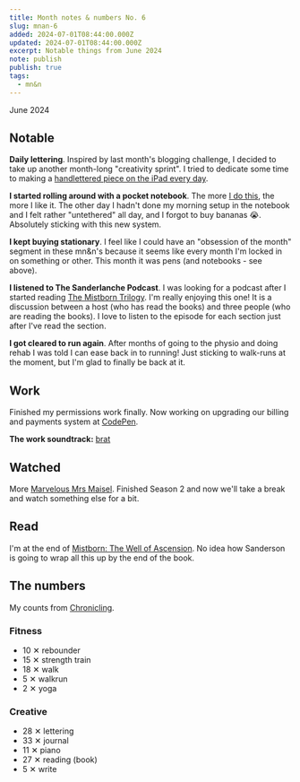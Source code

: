 ```yaml
---
title: Month notes & numbers No. 6
slug: mnan-6
added: 2024-07-01T08:44:00.000Z
updated: 2024-07-01T08:44:00.000Z
excerpt: Notable things from June 2024
note: publish
publish: true
tags:
  - mn&n
---
```


<p class="date">June 2024</p>

<h2 class="highlighter pink">Notable</h2>

**Daily lettering**. Inspired by last month's blogging challenge, I decided to take up another month-long "creativity sprint". I tried to dedicate some time to making a [handlettered piece on the iPad every day](/daily-lettering-1/).

**I started rolling around with a pocket notebook**. The more [I do this](/field-notes/), the more I like it. The other day I hadn't done my morning setup in the notebook and I felt rather "untethered" all day, and I forgot to buy bananas 😭. Absolutely sticking with this new system.

**I kept buying stationary**. I feel like I could have an "obsession of the month" segment in these mn&n's because it seems like every month I'm locked in on something or other. This month it was pens (and notebooks - see above).

**I listened to The Sanderlanche Podcast**. I was looking for a podcast after I started reading [The Mistborn Trilogy](https://en.wikipedia.org/wiki/Mistborn). I'm really enjoying this one! It is a discussion between a host (who has read the books) and three people (who are reading the books). I love to listen to the episode for each section just after I've read the section.

**I got cleared to run again**. After months of going to the physio and doing rehab I was told I can ease back in to running! Just sticking to walk-runs at the moment, but I'm glad to finally be back at it.

<h2 class="highlighter yellow">Work</h2>

Finished my permissions work finally. Now working on upgrading our billing and payments system at [CodePen](https://codepen.io).

**The work soundtrack:** [brat](https://open.spotify.com/album/2lIZef4lzdvZkiiCzvPKj7?si=OzR3MD99T0yfixpZaFocwQ)

<h2 class="highlighter blue">Watched</h2>

More [Marvelous Mrs Maisel](https://www.imdb.com/title/tt5788792/). Finished Season 2 and now we'll take a break and watch something else for a bit.

<h2 class="highlighter orange">Read</h2>

I'm at the end of [Mistborn: The Well of Ascension](https://en.wikipedia.org/wiki/Mistborn:_The_Well_of_Ascension). No idea how Sanderson is going to wrap all this up by the end of the book.

<h2 class="highlighter green">The numbers</h2>

My counts from [Chronicling](/chronicling/).

<h3>Fitness</h3>
<ul>
  <li class="rebounder">10 <span class="x">✕</span> rebounder</li>
  <li class="strength">15 <span class="x">✕</span> strength train</li>
  <li class="walk">18 <span class="x">✕</span> walk</li>
  <li class="run">5 <span class="x">✕</span> walkrun</li>
  <li class="yoga">2 <span class="x">✕</span> yoga</li>
</ul>

<h3>Creative</h3>
<ul>
  <li class="lettering">28 <span class="x">✕</span> lettering</li>
  <li class="journal">33 <span class="x">✕</span> journal</li>
  <li class="piano">11 <span class="x">✕</span> piano</li>
  <li class="read">27 <span class="x">✕</span> reading (book)</li>
  <li class="write">5 <span class="x">✕</span> write</li>
</ul>

